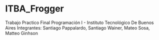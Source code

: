 # ITBA_Frogger
Trabajo Practico Final Programación I - Instituto Tecnológico De Buenos Aires
Integrantes: Santiago Pappalardo, Santiago Wainer, Mateo Sosa, Matteo Ginhson
